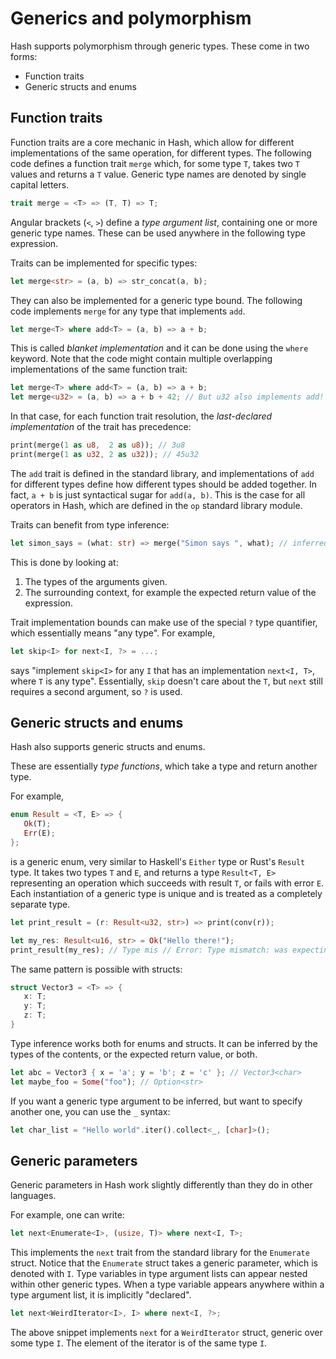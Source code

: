 # Generics and polymorphism

Hash supports polymorphism through generic types.
These come in two forms:

- Function traits
- Generic structs and enums

## Function traits

Function traits are a core mechanic in Hash, which allow for different implementations of the same operation, for different types.
The following code defines a function trait `merge` which, for some type `T`, takes two `T` values and returns a `T` value.
Generic type names are denoted by single capital letters.

```rust
trait merge = <T> => (T, T) => T;
```

Angular brackets (`<`, `>`) define a *type argument list*, containing one or more generic type names.
These can be used anywhere in the following type expression.

Traits can be implemented for specific types:

```rust
let merge<str> = (a, b) => str_concat(a, b);
```

They can also be implemented for a generic type bound.
The following code implements `merge` for any type that implements `add`.

```rust
let merge<T> where add<T> = (a, b) => a + b;
```

This is called *blanket implementation* and it can be done using the `where` keyword.
Note that the code might contain multiple overlapping implementations of the same function trait:

```rust
let merge<T> where add<T> = (a, b) => a + b;
let merge<u32> = (a, b) => a + b + 42; // But u32 also implements add!
```

In that case, for each function trait resolution, the *last-declared implementation* of the trait has precedence:

```rust
print(merge(1 as u8,  2 as u8)); // 3u8
print(merge(1 as u32, 2 as u32)); // 45u32
```

The `add` trait is defined in the standard library, and implementations of `add` for different types define how different types should be added together.
In fact, `a + b` is just syntactical sugar for `add(a, b)`.
This is the case for all operators in Hash, which are defined in the `op` standard library module.

Traits can benefit from type inference:

```rust
let simon_says = (what: str) => merge("Simon says ", what); // inferred to merge<str>
```

This is done by looking at:

1. The types of the arguments given.
2. The surrounding context, for example the expected return value of the expression.

Trait implementation bounds can make use of the special `?` type quantifier, which essentially means "any type".
For example,

```rust
let skip<I> for next<I, ?> = ...;
```

says "implement `skip<I>` for any `I` that has an implementation `next<I, T>`, where `T` is any type".
Essentially, `skip` doesn't care about the `T`, but `next` still requires a second argument, so `?` is used.

## Generic structs and enums

Hash also supports generic structs and enums.

These are essentially *type functions*, which take a type and return another type.

For example,

```rust
enum Result = <T, E> => {
   Ok(T);
   Err(E);
};
```

is a generic enum, very similar to Haskell's `Either` type or Rust's `Result` type.
It takes two types `T` and `E`, and returns a type `Result<T, E>` representing an operation which succeeds with result `T`, or fails with error `E`.
Each instantiation of a generic type is unique and is treated as a completely separate type.

```rust
let print_result = (r: Result<u32, str>) => print(conv(r));

let my_res: Result<u16, str> = Ok("Hello there!");
print_result(my_res); // Type mis // Error: Type mismatch: was expecting `Result<u32, str>`, got `Result<u16, str>`.
```

The same pattern is possible with structs:

```rust
struct Vector3 = <T> => {
   x: T;
   y: T;
   z: T;
}
```

Type inference works both for enums and structs.
It can be inferred by the types of the contents, or the expected return value, or both.

```rust
let abc = Vector3 { x = 'a'; y = 'b'; z = 'c' }; // Vector3<char>
let maybe_foo = Some("foo"); // Option<str>
```

If you want a generic type argument to be inferred, but want to specify another one, you can use the `_` syntax:

```rust
let char_list = "Hello world".iter().collect<_, [char]>();
```

## Generic parameters

Generic parameters in Hash work slightly differently than they do in other languages.

For example, one can write:

```rs
let next<Enumerate<I>, (usize, T)> where next<I, T>;
```

This implements the `next` trait from the standard library for the `Enumerate` struct.
Notice that the `Enumerate` struct takes a generic parameter, which is denoted with `I`.
Type variables in type argument lists can appear nested within other generic types.
When a type variable appears anywhere within a type argument list, it is implicitly "declared".

```rs
let next<WeirdIterator<I>, I> where next<I, ?>;
```

The above snippet implements `next` for a `WeirdIterator` struct, generic over some type `I`.
The element of the iterator is of the same type `I`.
